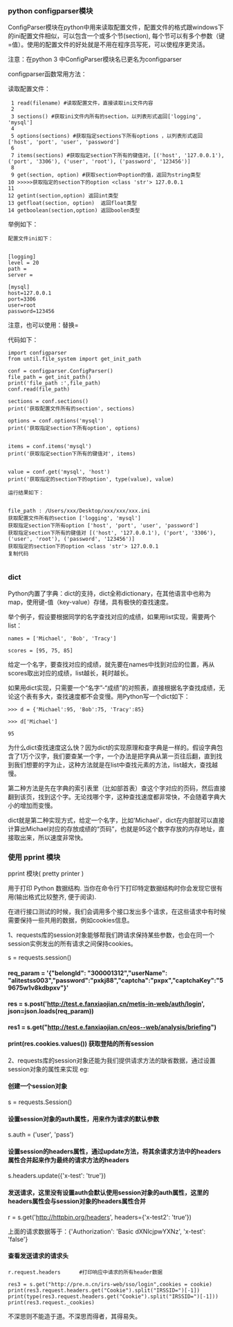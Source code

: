

### python configparser模块
ConfigParser模块在python中用来读取配置文件，配置文件的格式跟windows下的ini配置文件相似，可以包含一个或多个节(section), 每个节可以有多个参数（键=值）。使用的配置文件的好处就是不用在程序员写死，可以使程序更灵活。 

注意：在python 3 中ConfigParser模块名已更名为configparser

configparser函数常用方法：

读取配置文件：

```
 1 read(filename) #读取配置文件，直接读取ini文件内容
 2 
 3 sections() #获取ini文件内所有的section，以列表形式返回['logging', 'mysql']
 4 
 5 options(sections) #获取指定sections下所有options ，以列表形式返回['host', 'port', 'user', 'password']
 6 
 7 items(sections) #获取指定section下所有的键值对，[('host', '127.0.0.1'), ('port', '3306'), ('user', 'root'), ('password', '123456')]
 8 
 9 get(section, option) #获取section中option的值，返回为string类型
10 >>>>>获取指定的section下的option <class 'str'> 127.0.0.1
11 
12 getint(section,option) 返回int类型
13 getfloat(section, option)  返回float类型
14 getboolean(section,option) 返回boolen类型

```
举例如下：
```
配置文件ini如下：


[logging]
level = 20
path =
server =

[mysql]
host=127.0.0.1
port=3306
user=root
password=123456

```


注意，也可以使用：替换=

代码如下：

```
import configparser
from until.file_system import get_init_path

conf = configparser.ConfigParser()
file_path = get_init_path()
print('file_path :',file_path)
conf.read(file_path)

sections = conf.sections()
print('获取配置文件所有的section', sections)

options = conf.options('mysql')
print('获取指定section下所有option', options)


items = conf.items('mysql')
print('获取指定section下所有的键值对', items)


value = conf.get('mysql', 'host')
print('获取指定的section下的option', type(value), value)

运行结果如下：


file_path : /Users/xxx/Desktop/xxx/xxx/xxx.ini
获取配置文件所有的section ['logging', 'mysql']
获取指定section下所有option ['host', 'port', 'user', 'password']
获取指定section下所有的键值对 [('host', '127.0.0.1'), ('port', '3306'), ('user', 'root'), ('password', '123456')]
获取指定的section下的option <class 'str'> 127.0.0.1
复制代码
 
```


### dict

Python内置了字典：dict的支持，dict全称dictionary，在其他语言中也称为map，使用键-值（key-value）存储，具有极快的查找速度。

举个例子，假设要根据同学的名字查找对应的成绩，如果用list实现，需要两个list：

```
names = ['Michael', 'Bob', 'Tracy']

scores = [95, 75, 85]

```

给定一个名字，要查找对应的成绩，就先要在names中找到对应的位置，再从scores取出对应的成绩，list越长，耗时越长。

如果用dict实现，只需要一个“名字”-“成绩”的对照表，直接根据名字查找成绩，无论这个表有多大，查找速度都不会变慢。用Python写一个dict如下：

```
>>> d = {'Michael':95, 'Bob':75, 'Tracy':85}

>>> d['Michael']

95

```

为什么dict查找速度这么快？因为dict的实现原理和查字典是一样的。假设字典包含了1万个汉字，我们要查某一个字，一个办法是把字典从第一页往后翻，直到找到我们想要的字为止，这种方法就是在list中查找元素的方法，list越大，查找越慢。

第二种方法是先在字典的索引表里（比如部首表）查这个字对应的页码，然后直接翻到该页，找到这个字。无论找哪个字，这种查找速度都非常快，不会随着字典大小的增加而变慢。

dict就是第二种实现方式，给定一个名字，比如'Michael'，dict在内部就可以直接计算出Michael对应的存放成绩的“页码”，也就是95这个数字存放的内存地址，直接取出来，所以速度非常快。


### 使用 pprint 模块

pprint 模块( pretty printer )

用于打印 Python 数据结构. 当你在命令行下打印特定数据结构时你会发现它很有用(输出格式比较整齐, 便于阅读).


在进行接口测试的时候，我们会调用多个接口发出多个请求，在这些请求中有时候需要保持一些共用的数据，例如cookies信息。

1、requests库的session对象能够帮我们跨请求保持某些参数，也会在同一个session实例发出的所有请求之间保持cookies。

s = requests.session()
#### req_param = '{"belongId": "300001312","userName": "alitestss003","password":"pxkj88","captcha":"pxpx","captchaKey":"59675w1v8kdbpxv"}'
#### res = s.post('http://test.e.fanxiaojian.cn/metis-in-web/auth/login', json=json.loads(req_param))
#### res1 = s.get("http://test.e.fanxiaojian.cn/eos--web/analysis/briefing")
#### print(res.cookies.values())   获取登陆的所有session


2、requests库的session对象还能为我们提供请求方法的缺省数据，通过设置session对象的属性来实现
eg:
#### 创建一个session对象  

s = requests.Session()  

#### 设置session对象的auth属性，用来作为请求的默认参数  

s.auth = ('user', 'pass')  

#### 设置session的headers属性，通过update方法，将其余请求方法中的headers属性合并起来作为最终的请求方法的headers  

s.headers.update({'x-test': 'true'})  

#### 发送请求，这里没有设置auth会默认使用session对象的auth属性，这里的headers属性会与session对象的headers属性合并  

r = s.get('http://httpbin.org/headers', headers={'x-test2': 'true'})  

上面的请求数据等于：{'Authorization': 'Basic dXNlcjpwYXNz', 'x-test': 'false'}

#### 查看发送请求的请求头  

```
r.request.headers      #打印响应中请求的所有header数据

res3 = s.get("http://pre.n.cn/irs-web/sso/login",cookies = cookie)
print(res3.request.headers.get("Cookie").split("IRSSID=")[-1])
print(type(res3.request.headers.get("Cookie").split("IRSSID=")[-1]))
print(res3.request._cookies)
```



不深思则不能造于道。不深思而得者，其得易失。




